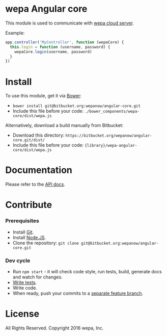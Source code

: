 # wepa Angular core

This module is used to communicate with [wepa cloud server](https://www.wepanow.com/).

Example:

```JavaScript
app.controller('MyController', function (wepaCore) {
  this.login = function (username, password) {
    wepaCore.login(username, password)
  }
})
```

# Install

To use this module, get it via [Bower](http://bower.io/):

- `bower install git@bitbucket.org:wepanow/angular-core.git`
- Include this file before your code: `./bower_components/wepa-core/dist/wepa.js`

Alternatively, download a build manually from Bitbucket:

- Download this directory: `https://bitbucket.org/wepanow/angular-core.git/dist/`
- Include this file before your code: `{library}/wepa-angular-core/dist/wepa.js`

# Documentation

Please refer to the [API docs](./doc/wepaCore.module.md).

# Contribute

### Prerequisites

- Install [Git](https://git-scm.com/downloads).
- Install [Node.JS](https://nodejs.org/en/download/).
- Clone the repository: `git clone git@bitbucket.org:wepanow/angular-core.git`

### Dev cycle

- Run `npm start` - it will check code style, run tests, build, generate docs and watch for changes.
- [Write tests](https://en.wikipedia.org/wiki/Test-driven_development).
- Write code.
- When ready, push your commits to a [separate feature branch](http://nvie.com/posts/a-successful-git-branching-model/).

# License

All Rights Reserved. Copyright 2016 wepa, Inc.
